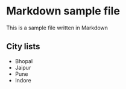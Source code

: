 # Markdown sample file

This is a sample file written in Markdown

## City lists

- Bhopal
- Jaipur
- Pune
- Indore